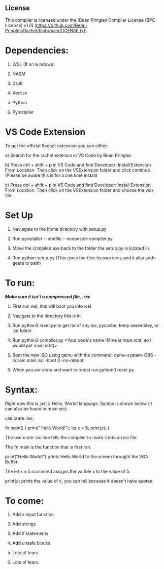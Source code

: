 ## License

This compiler is licensed under the [Bean Pringles Compiler License (BPC License) v1.0]
(https://github.com/Bean-Pringles/Rachet/blob/main/LICENSE.txt).

# Dependencies:

1. WSL (If on windows)

2. NASM

3. Grub 

4. Xorriso

5. Python

6. Pyinstaller

# VS Code Extension

To get the official Rachet extension you can either:

a) Search for the rachet extenion in VS Code by Bean Pringles

b) Press ctrl + shift + p in VS Code and find Developer: Install Extension From Location.
   Then click on the VSExtension folder and click continue.
   (Please be aware this is for a one time install)

c) Press ctrl + shift + p in VS Code and find Developer: Install Extension From Location.
   Then click on the VSExtension folder and choose the vsix file.

# Set Up

1. Naviagate to the home directory with setup.py

2. Run pyinstaller --onefile --noconsole compiler.py

3. Move the compiled exe back to the folder the setup.py is located in

4. Run python setup.py (This gives the files its own icon, and it also adds gears to path)

# To run:
***Make sure it isn't a compressed file, .rxc***

1. First run wsl, this will boot you into wsl.

2. Navigate to the directory this is in.

3. Run python3 reset.py to get rid of any iso, pycache, temp assembley, or iso folder.

4. Run python3 compiler.py <Your code's name (Mine is main.rcht, so I would put main.rcht)>

5. Boot the new ISO using qemu with the command: 
qemu-system-i386 -cdrom main.iso -boot d -no-reboot

6. When you are done and want to retest run python3 reset.py

# Syntax:

Right now this is just a Hello, World! language.
Syntax is shown below (it can also be found in main.src):

use crate::iso;

fn main() {
    print("Hello World!");
    let x = 5;
    print(x);
}

The use crate::iso line tells the compiler to make it into an iso file.

The fn main is the function that is first ran.

print("Hello World!") prints Hello World to the screen throught the VGA Buffer.

The let x = 5 command assigns the varible x to the value of 5.

print(x) prints the value of x, you can tell because it doesn't have quotes.

# To come:

1. Add a input function

2. Add strings

3. Add if statements

4. Add unsafe blocks

5. Lots of tears

6. Lots of tears.
